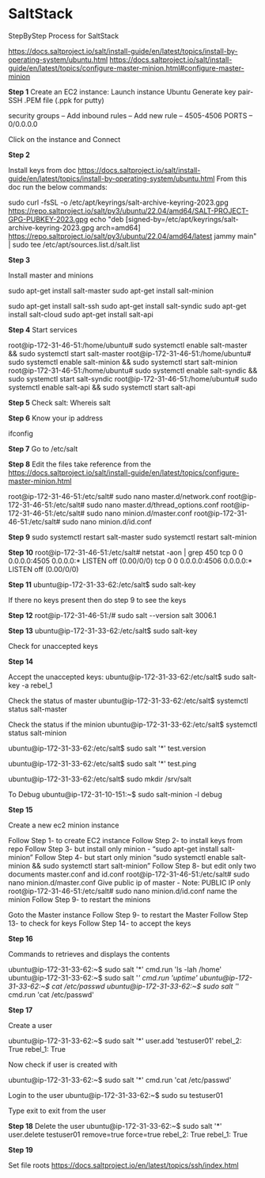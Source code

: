 # SaltStack
StepByStep Process for SaltStack


https://docs.saltproject.io/salt/install-guide/en/latest/topics/install-by-operating-system/ubuntu.html
https://docs.saltproject.io/salt/install-guide/en/latest/topics/configure-master-minion.html#configure-master-minion

**Step 1**
Create an EC2 instance:
Launch instance
Ubuntu
Generate key pair-SSH .PEM file (.ppk for putty)

security groups
– Add inbound rules
– Add new rule
– 4505-4506 PORTS
– 0/0.0.0.0

Click on the instance and Connect

**Step 2**

Install keys from doc
https://docs.saltproject.io/salt/install-guide/en/latest/topics/install-by-operating-system/ubuntu.html
From this doc run the below commands:

sudo curl -fsSL -o /etc/apt/keyrings/salt-archive-keyring-2023.gpg https://repo.saltproject.io/salt/py3/ubuntu/22.04/amd64/SALT-PROJECT-GPG-PUBKEY-2023.gpg
echo "deb [signed-by=/etc/apt/keyrings/salt-archive-keyring-2023.gpg arch=amd64] https://repo.saltproject.io/salt/py3/ubuntu/22.04/amd64/latest jammy main" | sudo tee /etc/apt/sources.list.d/salt.list


**Step 3**

Install master and minions

sudo apt-get install salt-master
sudo apt-get install salt-minion

sudo apt-get install salt-ssh
sudo apt-get install salt-syndic
sudo apt-get install salt-cloud
sudo apt-get install salt-api


**Step 4**
Start services

root@ip-172-31-46-51:/home/ubuntu# sudo systemctl enable salt-master && sudo systemctl start salt-master
root@ip-172-31-46-51:/home/ubuntu# sudo systemctl enable salt-minion && sudo systemctl start salt-minion
root@ip-172-31-46-51:/home/ubuntu# sudo systemctl enable salt-syndic && sudo systemctl start salt-syndic
root@ip-172-31-46-51:/home/ubuntu# sudo systemctl enable salt-api && sudo systemctl start salt-api

**Step 5**
Check salt:
Whereis salt

**Step 6**
Know your ip address

ifconfig

**Step 7**
Go to  /etc/salt

**Step 8**
Edit the files take reference from the https://docs.saltproject.io/salt/install-guide/en/latest/topics/configure-master-minion.html

root@ip-172-31-46-51:/etc/salt# sudo nano master.d/network.conf
root@ip-172-31-46-51:/etc/salt# sudo nano master.d/thread_options.conf
root@ip-172-31-46-51:/etc/salt# sudo nano minion.d/master.conf
root@ip-172-31-46-51:/etc/salt# sudo nano minion.d/id.conf

**Step 9**
sudo systemctl restart salt-master
sudo systemctl restart salt-minion

**Step 10**
root@ip-172-31-46-51:/etc/salt# netstat -aon | grep 450
tcp        0      0 0.0.0.0:4505            0.0.0.0:*               LISTEN      off (0.00/0/0)
tcp        0      0 0.0.0.0:4506            0.0.0.0:*               LISTEN      off (0.00/0/0)

**Step 11**
ubuntu@ip-172-31-33-62:/etc/salt$ sudo salt-key

If there no keys present then do step 9 to see the keys

**Step 12**
root@ip-172-31-46-51:/# sudo salt --version
salt 3006.1

**Step 13**
ubuntu@ip-172-31-33-62:/etc/salt$ sudo salt-key

Check for unaccepted keys

**Step 14**

Accept the unaccepted keys:
ubuntu@ip-172-31-33-62:/etc/salt$ sudo salt-key -a rebel_1

Check the status of master
ubuntu@ip-172-31-33-62:/etc/salt$ systemctl status salt-master

Check the status if the minion
ubuntu@ip-172-31-33-62:/etc/salt$ systemctl status salt-minion


ubuntu@ip-172-31-33-62:/etc/salt$ sudo salt '*' test.version

ubuntu@ip-172-31-33-62:/etc/salt$ sudo salt '*' test.ping

ubuntu@ip-172-31-33-62:/etc/salt$ sudo mkdir /srv/salt

To Debug
ubuntu@ip-172-31-10-151:~$ sudo salt-minion -l debug

**Step 15**

Create a new ec2 minion instance

Follow Step 1- to create EC2 instance
Follow Step 2- to install keys from repo
Follow Step 3- but install only minion - “sudo apt-get install salt-minion”
Follow Step 4- but start only minion “sudo systemctl enable salt-minion && sudo systemctl start salt-minion”
Follow Step 8- but edit only two documents master.conf and id.conf
root@ip-172-31-46-51:/etc/salt# sudo nano minion.d/master.conf
Give public ip of master - Note: PUBLIC IP only
root@ip-172-31-46-51:/etc/salt# sudo nano minion.d/id.conf
name the minion
Follow Step 9- to restart the minions

Goto the Master instance
Follow Step 9- to restart the Master
Follow Step 13- to check for keys
Follow Step 14- to accept the keys

**Step 16**

Commands to retrieves and displays the contents

ubuntu@ip-172-31-33-62:~$ sudo salt '*' cmd.run 'ls -lah /home'
ubuntu@ip-172-31-33-62:~$ sudo salt '*' cmd.run 'uptime'
ubuntu@ip-172-31-33-62:~$ cat /etc/passwd
ubuntu@ip-172-31-33-62:~$ sudo salt '*' cmd.run 'cat /etc/passwd'

**Step 17**

Create a user

ubuntu@ip-172-31-33-62:~$ sudo salt '*' user.add 'testuser01'
rebel_2:
    True
rebel_1:
    True

Now check if user is created with 

ubuntu@ip-172-31-33-62:~$ sudo salt '*' cmd.run 'cat /etc/passwd'

Login to the user
ubuntu@ip-172-31-33-62:~$ sudo su testuser01

Type exit to exit from the user

**Step 18**
Delete the user
ubuntu@ip-172-31-33-62:~$ sudo salt '*' user.delete testuser01 remove=true force=true
rebel_2:
    True
rebel_1:
    True


**Step 19**

Set file roots
https://docs.saltproject.io/en/latest/topics/ssh/index.html
